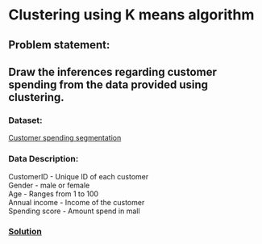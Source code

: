 # Clustering using K means algorithm

## Problem statement: 
## Draw the inferences regarding customer spending from the data provided using clustering.

### Dataset: 
[Customer spending segmentation](https://www.kaggle.com/vjchoudhary7/customer-segmentation-tutorial-in-python)

### Data Description:
CustomerID - Unique ID of each customer<br />
Gender - male or female<br />
Age - Ranges from 1 to 100<br />
Annual income - Income of the customer<br />
Spending score - Amount spend in mall

### [Solution](https://github.com/Sreedev/machinelearningsamples/blob/develop/Clustering/Customer%20spending%20score/mall_cutomer_spending.py)
